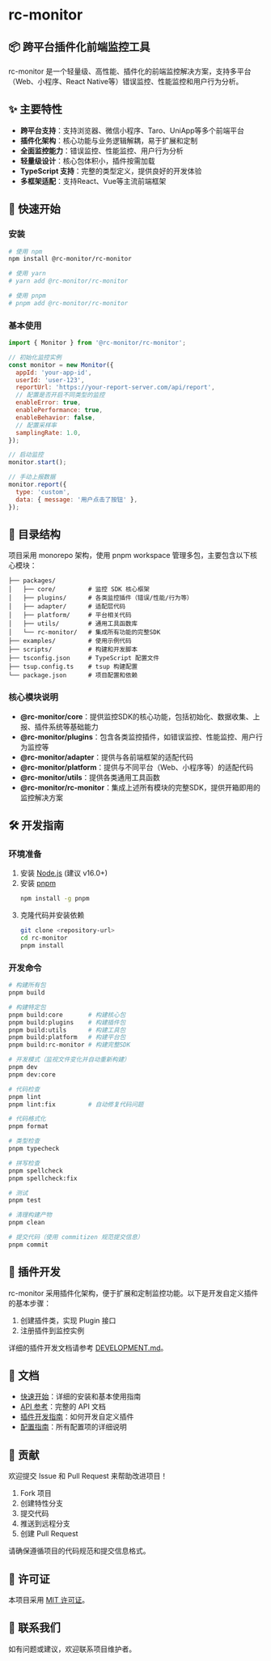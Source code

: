 # rc-monitor

## 📦 跨平台插件化前端监控工具

rc-monitor 是一个轻量级、高性能、插件化的前端监控解决方案，支持多平台（Web、小程序、React Native等）错误监控、性能监控和用户行为分析。

## ✨ 主要特性

- **跨平台支持**：支持浏览器、微信小程序、Taro、UniApp等多个前端平台
- **插件化架构**：核心功能与业务逻辑解耦，易于扩展和定制
- **全面监控能力**：错误监控、性能监控、用户行为分析
- **轻量级设计**：核心包体积小，插件按需加载
- **TypeScript 支持**：完整的类型定义，提供良好的开发体验
- **多框架适配**：支持React、Vue等主流前端框架

## 🚀 快速开始

### 安装

```bash
# 使用 npm
npm install @rc-monitor/rc-monitor

# 使用 yarn
# yarn add @rc-monitor/rc-monitor

# 使用 pnpm
# pnpm add @rc-monitor/rc-monitor
```

### 基本使用

```javascript
import { Monitor } from '@rc-monitor/rc-monitor';

// 初始化监控实例
const monitor = new Monitor({
  appId: 'your-app-id',
  userId: 'user-123',
  reportUrl: 'https://your-report-server.com/api/report',
  // 配置是否开启不同类型的监控
  enableError: true,
  enablePerformance: true,
  enableBehavior: false,
  // 配置采样率
  samplingRate: 1.0,
});

// 启动监控
monitor.start();

// 手动上报数据
monitor.report({
  type: 'custom',
  data: { message: '用户点击了按钮' },
});
```

## 📁 目录结构

项目采用 monorepo 架构，使用 pnpm workspace 管理多包，主要包含以下核心模块：

```
├── packages/
│   ├── core/         # 监控 SDK 核心框架
│   ├── plugins/      # 各类监控插件（错误/性能/行为等）
│   ├── adapter/      # 适配层代码
│   ├── platform/     # 平台相关代码
│   ├── utils/        # 通用工具函数库
│   └── rc-monitor/   # 集成所有功能的完整SDK
├── examples/         # 使用示例代码
├── scripts/          # 构建和开发脚本
├── tsconfig.json     # TypeScript 配置文件
├── tsup.config.ts    # tsup 构建配置
└── package.json      # 项目配置和依赖
```

### 核心模块说明

- **@rc-monitor/core**：提供监控SDK的核心功能，包括初始化、数据收集、上报、插件系统等基础能力
- **@rc-monitor/plugins**：包含各类监控插件，如错误监控、性能监控、用户行为监控等
- **@rc-monitor/adapter**：提供与各前端框架的适配代码
- **@rc-monitor/platform**：提供与不同平台（Web、小程序等）的适配代码
- **@rc-monitor/utils**：提供各类通用工具函数
- **@rc-monitor/rc-monitor**：集成上述所有模块的完整SDK，提供开箱即用的监控解决方案

## 🛠️ 开发指南

### 环境准备

1. 安装 [Node.js](https://nodejs.org/) (建议 v16.0+)
2. 安装 [pnpm](https://pnpm.io/)
   ```bash
   npm install -g pnpm
   ```
3. 克隆代码并安装依赖
   ```bash
   git clone <repository-url>
   cd rc-monitor
   pnpm install
   ```

### 开发命令

```bash
# 构建所有包
pnpm build

# 构建特定包
pnpm build:core       # 构建核心包
pnpm build:plugins    # 构建插件包
pnpm build:utils      # 构建工具包
pnpm build:platform   # 构建平台包
pnpm build:rc-monitor # 构建完整SDK

# 开发模式（监视文件变化并自动重新构建）
pnpm dev
pnpm dev:core

# 代码检查
pnpm lint
pnpm lint:fix         # 自动修复代码问题

# 代码格式化
pnpm format

# 类型检查
pnpm typecheck

# 拼写检查
pnpm spellcheck
pnpm spellcheck:fix

# 测试
pnpm test

# 清理构建产物
pnpm clean

# 提交代码（使用 commitizen 规范提交信息）
pnpm commit
```

## 📝 插件开发

rc-monitor 采用插件化架构，便于扩展和定制监控功能。以下是开发自定义插件的基本步骤：

1. 创建插件类，实现 Plugin 接口
2. 注册插件到监控实例

详细的插件开发文档请参考 [DEVELOPMENT.md](DEVELOPMENT.md)。

## 📖 文档

- [快速开始](docs/GETTING-STARTED.md)：详细的安装和基本使用指南
- [API 参考](docs/API.md)：完整的 API 文档
- [插件开发指南](DEVELOPMENT.md)：如何开发自定义插件
- [配置指南](docs/CONFIGURATION.md)：所有配置项的详细说明

## 🤝 贡献

欢迎提交 Issue 和 Pull Request 来帮助改进项目！

1. Fork 项目
2. 创建特性分支
3. 提交代码
4. 推送到远程分支
5. 创建 Pull Request

请确保遵循项目的代码规范和提交信息格式。

## 📄 许可证

本项目采用 [MIT 许可证](LICENSE)。

## 📧 联系我们

如有问题或建议，欢迎联系项目维护者。
